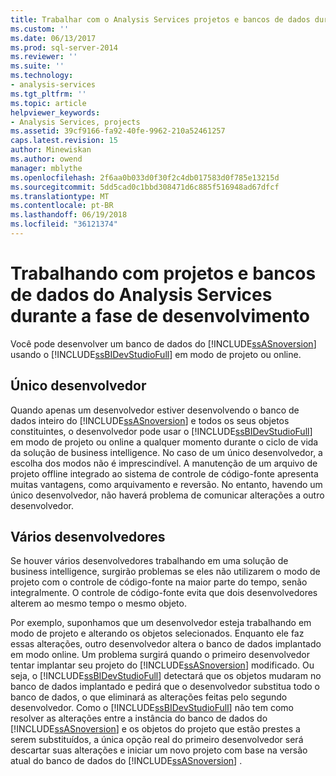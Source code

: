 ```yaml
---
title: Trabalhar com o Analysis Services projetos e bancos de dados durante a fase de desenvolvimento | Microsoft Docs
ms.custom: ''
ms.date: 06/13/2017
ms.prod: sql-server-2014
ms.reviewer: ''
ms.suite: ''
ms.technology:
- analysis-services
ms.tgt_pltfrm: ''
ms.topic: article
helpviewer_keywords:
- Analysis Services, projects
ms.assetid: 39cf9166-fa92-40fe-9962-210a52461257
caps.latest.revision: 15
author: Minewiskan
ms.author: owend
manager: mblythe
ms.openlocfilehash: 2f6aa0b033d0f30f2c4db017583d0f785e13215d
ms.sourcegitcommit: 5dd5cad0c1bbd308471d6c885f516948ad67dfcf
ms.translationtype: MT
ms.contentlocale: pt-BR
ms.lasthandoff: 06/19/2018
ms.locfileid: "36121374"
---
```

# <a name="working-with-analysis-services-projects-and-databases-during-the-development-phase"></a>Trabalhando com projetos e bancos de dados do Analysis Services durante a fase de desenvolvimento
  Você pode desenvolver um banco de dados do [!INCLUDE[ssASnoversion](../../includes/ssasnoversion-md.md)] usando o [!INCLUDE[ssBIDevStudioFull](../../includes/ssbidevstudiofull-md.md)] em modo de projeto ou online.  
  
## <a name="single-developer"></a>Único desenvolvedor  
 Quando apenas um desenvolvedor estiver desenvolvendo o banco de dados inteiro do [!INCLUDE[ssASnoversion](../../includes/ssasnoversion-md.md)] e todos os seus objetos constituintes, o desenvolvedor pode usar o [!INCLUDE[ssBIDevStudioFull](../../includes/ssbidevstudiofull-md.md)] em modo de projeto ou online a qualquer momento durante o ciclo de vida da solução de business intelligence. No caso de um único desenvolvedor, a escolha dos modos não é imprescindível. A manutenção de um arquivo de projeto offline integrado ao sistema de controle de código-fonte apresenta muitas vantagens, como arquivamento e reversão. No entanto, havendo um único desenvolvedor, não haverá problema de comunicar alterações a outro desenvolvedor.  
  
## <a name="multiple-developers"></a>Vários desenvolvedores  
 Se houver vários desenvolvedores trabalhando em uma solução de business intelligence, surgirão problemas se eles não utilizarem o modo de projeto com o controle de código-fonte na maior parte do tempo, senão integralmente. O controle de código-fonte evita que dois desenvolvedores alterem ao mesmo tempo o mesmo objeto.  
  
 Por exemplo, suponhamos que um desenvolvedor esteja trabalhando em modo de projeto e alterando os objetos selecionados. Enquanto ele faz essas alterações, outro desenvolvedor altera o banco de dados implantado em modo online. Um problema surgirá quando o primeiro desenvolvedor tentar implantar seu projeto do [!INCLUDE[ssASnoversion](../../includes/ssasnoversion-md.md)] modificado. Ou seja, o [!INCLUDE[ssBIDevStudioFull](../../includes/ssbidevstudiofull-md.md)] detectará que os objetos mudaram no banco de dados implantado e pedirá que o desenvolvedor substitua todo o banco de dados, o que eliminará as alterações feitas pelo segundo desenvolvedor. Como o [!INCLUDE[ssBIDevStudioFull](../../includes/ssbidevstudiofull-md.md)] não tem como resolver as alterações entre a instância do banco de dados do [!INCLUDE[ssASnoversion](../../includes/ssasnoversion-md.md)] e os objetos do projeto que estão prestes a serem substituídos, a única opção real do primeiro desenvolvedor será descartar suas alterações e iniciar um novo projeto com base na versão atual do banco de dados do [!INCLUDE[ssASnoversion](../../includes/ssasnoversion-md.md)] .  
  
  